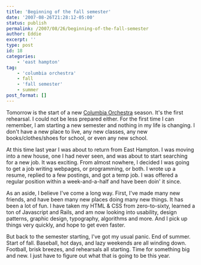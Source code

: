 ```yaml
---
title: 'Beginning of the fall semester'
date: '2007-08-26T21:28:12-05:00'
status: publish
permalink: /2007/08/26/beginning-of-the-fall-semester
author: Eddie
excerpt: ''
type: post
id: 18
categories:
    - 'east hampton'
tag:
    - 'columbia orchestra'
    - fall
    - 'fall semester'
    - summer
post_format: []
---
```

Tomorrow is the start of a new [Columbia Orchestra](http://www.columbiaorchestra.org) season. It's the first rehearsal. I could not be less prepared either. For the first time I can remember, I am starting a new semester and nothing in my life is changing. I don't have a new place to live, any new classes, any new books/clothes/shoes for school, or even any new school.

At this time last year I was about to return from East Hampton. I was moving into a new house, one I had never seen, and was about to start searching for a new job. It was exciting. From almost nowhere, I decided I was going to get a job writing webpages, or programming, or both. I wrote up a resume, replied to a few postings, and got a temp job. I was offered a regular position within a week-and-a-half and have been doin' it since.

As an aside, I believe I've come a long way. First, I've made many new friends, and have been many new places doing many new things. It has been a lot of fun. I have taken my HTML &amp; CSS from zero-to-sixty, learned a ton of Javascript and Rails, and am now looking into usability, design patterns, graphic design, typography, algorithms and more. And I pick up things very quickly, and hope to get even faster.

But back to the semester starting, I've got my usual panic. End of summer. Start of fall. Baseball, hot days, and lazy weekends are all winding down. Football, brisk breezes, and rehearsals all starting. Time for something big and new. I just have to figure out what that is going to be this year.